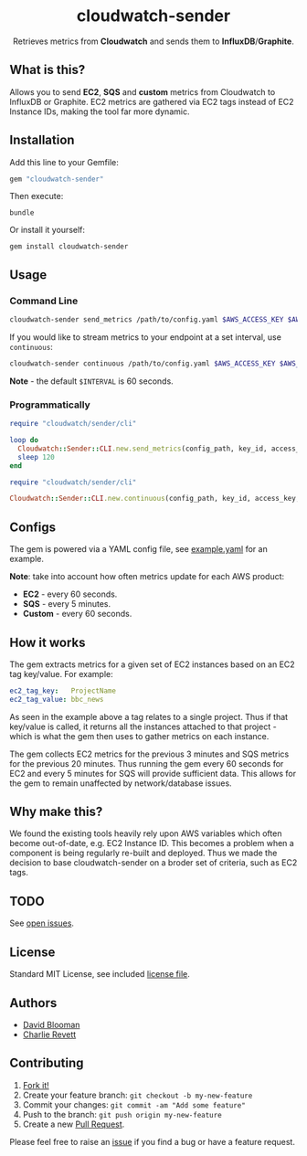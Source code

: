 <h1 align="center">cloudwatch-sender</h1>

<p align="center">
  Retrieves metrics from <b>Cloudwatch</b> and sends them to <b>InfluxDB</b>/<b>Graphite</b>.
</p>

## What is this?

Allows you to send **EC2**, **SQS** and **custom** metrics from Cloudwatch to InfluxDB or Graphite. EC2 metrics are gathered via EC2 tags instead of EC2 Instance IDs, making the tool far more dynamic.

## Installation

Add this line to your Gemfile:

```ruby
gem "cloudwatch-sender"
```

Then execute:

```
bundle
```

Or install it yourself:

```
gem install cloudwatch-sender
```

## Usage

### Command Line

```sh
cloudwatch-sender send_metrics /path/to/config.yaml $AWS_ACCESS_KEY $AWS_SECRET_KEY $AWS_REGION
```

If you would like to stream metrics to your endpoint at a set interval, use `continuous`:

```sh
cloudwatch-sender continuous /path/to/config.yaml $AWS_ACCESS_KEY $AWS_SECRET_KEY $AWS_REGION $INTERVAL
```

**Note** - the default `$INTERVAL` is 60 seconds.

### Programmatically

```ruby
require "cloudwatch/sender/cli"

loop do
  Cloudwatch::Sender::CLI.new.send_metrics(config_path, key_id, access_key, region)
  sleep 120
end
```

```ruby
require "cloudwatch/sender/cli"

Cloudwatch::Sender::CLI.new.continuous(config_path, key_id, access_key, region, sleep_time)
```

## Configs

The gem is powered via a YAML config file, see [example.yaml](https://github.com/BBC-News/cloudwatch-sender/blob/master/configs/example.yaml) for an example.

**Note**: take into account how often metrics update for each AWS product:

- **EC2** - every 60 seconds.
- **SQS** - every 5 minutes.
- **Custom** - every 60 seconds.

## How it works

The gem extracts metrics for a given set of EC2 instances based on an EC2 tag key/value. For example:

```yaml
ec2_tag_key:   ProjectName
ec2_tag_value: bbc_news
```

As seen in the example above a tag relates to a single project. Thus if that key/value is called, it returns all the instances attached to that project - which is what the gem then uses to gather metrics on each instance.

The gem collects EC2 metrics for the previous 3 minutes and SQS metrics for the previous 20 minutes. Thus running the gem every 60 seconds for EC2 and every 5 minutes for SQS will provide sufficient data. This allows for the gem to remain unaffected by network/database issues.

## Why make this?

We found the existing tools heavily rely upon AWS variables which often become out-of-date, e.g. EC2 Instance ID. This becomes a problem when a component is being regularly re-built and deployed. Thus we made the decision to base cloudwatch-sender on a broder set of criteria, such as EC2 tags.

## TODO

See [open issues](https://github.com/BBC-News/cloudwatch-sender/issues?utf8=%E2%9C%93&q=is%3Aopen+is%3Aissue+label%3Ato-do).

## License

Standard MIT License, see included [license file](https://github.com/BBC-News/cloudwatch-sender/blob/master/LICENSE.txt).

## Authors

- [David Blooman](http://twitter.com/dblooman)
- [Charlie Revett](http://twitter.com/charlierevett)

## Contributing

1. [Fork it!](https://github.com/bbc-news/cloudwatch-sender/fork)
2. Create your feature branch: `git checkout -b my-new-feature`
3. Commit your changes: `git commit -am "Add some feature"`
4. Push to the branch: `git push origin my-new-feature`
5. Create a new [Pull Request](https://github.com/BBC-News/cloudwatch-sender/compare).

Please feel free to raise an [issue](https://github.com/BBC-News/cloudwatch-sender/issues/new) if you find a bug or have a feature request.

